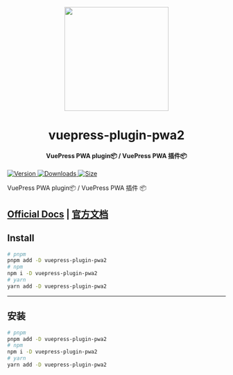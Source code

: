 <!-- markdownlint-disable -->
<p align="center">
  <img width="240" src="https://plugin-pwa2.vuejs.press/logo.svg" style="text-align: center;">
</p>
<h1 align="center">vuepress-plugin-pwa2</h1>
<h4 align="center">VuePress PWA plugin📦 / VuePress PWA 插件📦</h4>

[![Version](https://img.shields.io/npm/v/vuepress-plugin-pwa2.svg?style=flat-square&logo=npm) ![Downloads](https://img.shields.io/npm/dm/vuepress-plugin-pwa2.svg?style=flat-square&logo=npm) ![Size](https://img.shields.io/bundlephobia/min/vuepress-plugin-pwa2?style=flat-square&logo=npm)](https://www.npmjs.com/package/vuepress-plugin-pwa2)

<!-- markdownlint-restore -->

VuePress PWA plugin📦 / VuePress PWA 插件 📦

## [Official Docs](https://plugin-pwa2.vuejs.press/) | [官方文档](https://plugin-pwa2.vuejs.press/zh/)

## Install

```bash
# pnpm
pnpm add -D vuepress-plugin-pwa2
# npm
npm i -D vuepress-plugin-pwa2
# yarn
yarn add -D vuepress-plugin-pwa2
```

---

## 安装

```bash
# pnpm
pnpm add -D vuepress-plugin-pwa2
# npm
npm i -D vuepress-plugin-pwa2
# yarn
yarn add -D vuepress-plugin-pwa2
```
